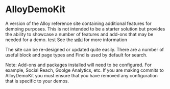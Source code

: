 # AlloyDemoKit
A version of the Alloy reference site containing additional features for demoing purposes.  This is not intended to be a starter solution but provides the ability to showcase a number of features and add-ons that may be needed for a demo.
   test
See the [wiki](https://github.com/episerver/AlloyDemoKit/wiki) for more information

The site can be re-designed or updated quite easily.  There are a number of useful block and page types and Find is used by default for search.

Note:  Add-ons and packages installed will need to be configured.  For example, Social Reach, Goolge Analytics, etc. 
If you are making commits to AlloyDemoKit you must ensure that you have removed any configuration that is specific to your demos.

